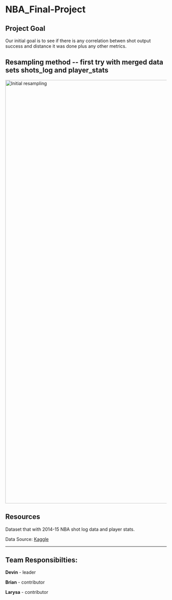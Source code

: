 # NBA_Final-Project

## Project Goal

Our initial goal is to see if there is any correlation betwen shot output success and distance it was done plus any other metrics. 


## Resampling method -- first try with merged data sets shots_log and player_stats
<img width="1320" alt="Initial resampling" src="https://user-images.githubusercontent.com/67278193/102673006-77f2d180-4160-11eb-87ce-c05a6edf0bbf.png">


## Resources

Dataset that with 2014-15 NBA shot log data and player stats. 

Data Source: [Kaggle](https://www.kaggle.com/drgilermo/nba-players-stats-20142015)

----------
## Team Responsibilties:

**Devin** - leader

**Brian** - contributor

**Larysa** - contributor

